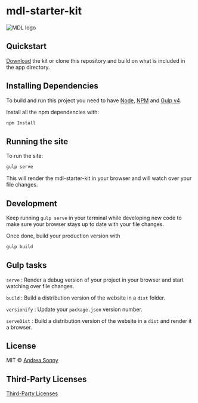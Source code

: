 # mdl-starter-kit

![MDL logo](http://i.imgur.com/lLeJ35y.jpg)

## Quickstart

[Download](https://github.com/andreasonny83/mdl-starter-kit/releases/latest)
the kit or clone this repository and build on what is
included in the app directory.

## Installing Dependencies

To build and run this project you need to have
[Node](https://nodejs.org/en/),
[NPM](https://www.npmjs.org/) and
[Gulp v4](https://github.com/gulpjs/gulp/tree/4.0).

Install all the npm dependencies with:

```sh
npm Install
```

## Running the site

To run the site:

```sh
gulp serve
```

This will render the mdl-starter-kit in your browser and will watch over your
file changes.

## Development

Keep running `gulp serve` in your terminal while developing new code to make
sure your browser stays up to date with your file changes.

Once done, build your production version with

```sh
gulp build
```

## Gulp tasks

`serve` :     Render a debug version of your project in your browser and
              start watching over file changes.

`build` :       Build a distribution version of the website in a
                `dist` folder.

`versionify` :  Update your `package.json` version number.

`serveDist` :   Build a distribution version of the website in a `dist` and
                render it a browser.

## License

MIT © [Andrea Sonny](https://andreasonny.mit-license.org/@2016)


## Third-Party Licenses

[Third-Party Licenses](https://github.com/andreasonny83/mdl-starter-kit/blob/master/LICENSE-3RD-PARTY.md)
